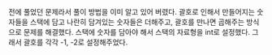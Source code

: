 전에 풀었던 문제라서 풀이 방법을 이미 알고 있어 버렸다.
괄호로 인해서 만들어지는 숫자들을 스택에 담고 나란히 담겨있는 숫자들은 더해주고, 괄호를 만나면 곱해주는 방식으로 문제를 해결했다.
스택에 숫자를 담아야 해서 스택의 자료형을 int로 설정했다. 그래서 괄호를 각각 -1, -2로 설정해주었다.